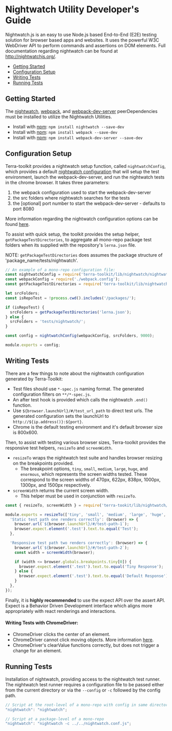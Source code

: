 # Nightwatch Utility Developer's Guide

Nightwatch.js is an easy to use Node.js based End-to-End (E2E) testing solution for browser based apps and websites. It uses the powerful W3C WebDriver API to perform commands and assertions on DOM elements. Full documentation regarding nightwatch can be found at http://nightwatchjs.org/.

- [Getting Started](#getting-started)
- [Configuration Setup](#configuration-setup)
- [Writing Tests](#writing-tests)
- [Running Tests](#running-tests)

## Getting Started
The [nightwatch](https://www.npmjs.com/package/nightwatch), [webpack](https://www.npmjs.com/package/webpack), and [webpack-dev-server](https://www.npmjs.com/package/webpack-dev-server) peerDependencies must be installed to utilize the Nightwatch Utilities.

- Install with [npm](https://www.npmjs.com): `npm install nightwatch --save-dev`
- Install with [npm](https://www.npmjs.com): `npm install webpack --save-dev`
- Install with [npm](https://www.npmjs.com): `npm install webpack-dev-server --save-dev`

## Configuration Setup

Terra-toolkit provides a nightwatch setup function, called `nightwatchConfig`, which provides a default [nightwatch configuration](https://github.com/cerner/terra-toolkit/blob/master/src/nightwatch/nightwatch.config.js) that will setup the test environment, launch the webpack-dev-server, and run the nightwatch tests in the chrome browser. It takes three parameters:

1. the webpack configuration used to start the webpack-dev-server
2. the src folders where nightwatch searches for the tests
3. the [optional] port number to start the webpack-dev-server - defaults to port 8080

More information regarding the nightwatch configuration options can be found [here](http://nightwatchjs.org/gettingstarted#basic-settings).

To assist with quick setup, the toolkit provides the setup helper, `getPackageTestDirectories`, to aggregate all mono-repo package test folders when its supplied with the repository's `lerna.json` file.

NOTE: `getPackageTestDirectories` does assumes the package structure of 'package_name/tests/nightwatch'.

```javascript
// An example of a mono-repo configuration file:
const nightwatchConfig = require('terra-toolkit/lib/nightwatch/nightwatch.config.js').default;
const webpackConfig = require('./webpack.config');
const getPackageTestDirectories = require('terra-toolkit/lib/nightwatch/setup-helper.js').getPackageTestDirectories;

let srcFolders;
const isRepoTest = !process.cwd().includes('/packages/');

if (isRepoTest) {
  srcFolders = getPackageTestDirectories('lerna.json');
} else {
  srcFolders = 'tests/nightwatch/';
}

const config = nightwatchConfig(webpackConfig, srcFolders, 9000);

module.exports = config;
```

## Writing Tests

There are a few things to note about the nightwatch configuration generated by Terra-Toolkit:

- Test files should use `*-spec.js` naming format. The generated configuration filters on `**/*-spec.js`.
- An after test hook is provided which calls the nightwatch `.end()` function.
- Use `${browser.launchUrl}/#/test_url_path` to direct test urls. The generated configuration sets the launchUrl to `http://${ip.address()}:${port}`.
- Chrome is the default testing environment and it's default browser size is 800x600.

Then, to assist with testing various browser sizes, Terra-toolkit provides the responsive test helpers, `resizeTo` and `screenWidth`.
- `resizeTo` wraps the nightwatch test suite and handles browser resizing on the breakpoints provided.
    - The breakpoint options, `tiny`, `small`, `medium`, `large`, `huge`, and `enormous`, which represents the screen widths tested. These correspond to the screen widths of 470px, 622px, 838px, 1000px, 1300px, and 1500px respectively.
- `screenWidth` returns the current screen width.
    - This helper must be used in conjunction with `resizeTo`.

```javascript
const { resizeTo, screenWidth } = require('terra-tookit/lib/nightwatch/responsive-helpers');

module.exports = resizeTo(['tiny', 'small', 'medium', 'large', 'huge', 'enormous'], {
  'Static test path one renders correctly': (browser) => {
    browser.url(`${browser.launchUrl}/#/test-path-1`);
    browser.expect.element('.test').text.to.equal('Test');
  },

  'Responsive test path two renders correctly': (browser) => {
    browser.url(`${browser.launchUrl}/#/test-path-2`);
    const width = screenWidth(browser);

    if (width <= browser.globals.breakpoints.tiny[0]) {
      browser.expect.element('.test').text.to.equal('Tiny Response');
    } else {
      browser.expect.element('.test').text.to.equal('Default Response');
    }
  },
});
```

Finally, it is **highly recommended** to use the expect API over the assert API. Expect is a Behavior Driven Development interface which aligns more appropriately with react renderings and interactions.

#### Writing Tests with ChromeDriver:
 - ChromeDriver clicks the center of an element.
 - ChromeDriver cannot click moving objects. More information [here](https://sites.google.com/a/chromium.org/chromedriver/help/clicking-issues).
 - ChromeDriver's clearValue functions correctly, but does not trigger a change for an element.

## Running Tests
Installation of nightwatch, providing access to the nightwatch test runner. The nightwatch test runner requires a configuration file to be passed either from the current directory or via the `--config` or `-c` followed by the config path.

```javascript
// Script at the root-level of a mono-repo with config in same directory
"nightwatch": "nightwatch";

// Script at a package-level of a mono-repo
"nightwatch": "nightwatch -c ../../nightwatch.conf.js";
```
